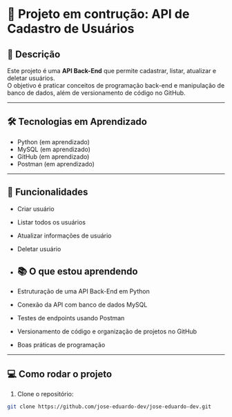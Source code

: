 # 🚧 Projeto em contrução: API de Cadastro de Usuários

## 🔹 Descrição
Este projeto é uma **API Back-End** que permite cadastrar, listar, atualizar e deletar usuários.  
O objetivo é praticar conceitos de programação back-end e manipulação de banco de dados, além de versionamento de código no GitHub.

---

## 🛠 Tecnologias em Aprendizado
- Python (em aprendizado)
- MySQL (em aprendizado)
- GitHub (em aprendizado)
- Postman (em aprendizado)

---

## 🚀 Funcionalidades
- Criar usuário
- Listar todos os usuários
- Atualizar informações de usuário
- Deletar usuário

- ## 📚 O que estou aprendendo
- Estruturação de uma API Back-End em Python
- Conexão da API com banco de dados MySQL
- Testes de endpoints usando Postman
- Versionamento de código e organização de projetos no GitHub
- Boas práticas de programação

---

## 💻 Como rodar o projeto
1. Clone o repositório:
```bash
git clone https://github.com/jose-eduardo-dev/jose-eduardo-dev.git

